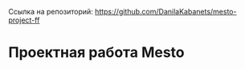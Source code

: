 Ссылка на репозиторий: https://github.com/DanilaKabanets/mesto-project-ff
# Проектная работа Mesto

